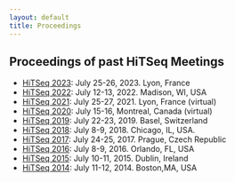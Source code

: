 ```yaml
---
layout: default
title: Proceedings
---
```


<div class="box">
  <h2>Proceedings of past HiTSeq Meetings</h2>
  <ul>
    <li><a href="abstracts/abstracts-2023.pdf">HiTSeq 2023</a>: July 25-26, 2023. Lyon, France</li>
    <li><a href="abstracts/abstracts-2022.pdf">HiTSeq 2022</a>: July 12-13, 2022. Madison, WI, USA</li>
    <li><a href="abstracts/abstracts-2021.pdf">HiTSeq 2021</a>: July 25-27, 2021. Lyon, France (virtual)</li>
    <li><a href="abstracts/abstracts-2020.pdf">HiTSeq 2020</a>: July 15-16, Montreal, Canada (virtual)</li>
    <li><a href="abstracts/abstracts-2019.pdf">HiTSeq 2019</a>: July 22-23, 2019. Basel, Switzerland</li>
    <li><a href="abstracts/abstracts-2018.pdf">HiTSeq 2018</a>: July 8-9, 2018. Chicago, IL, USA.</li>
    <li><a href="abstracts/abstracts-2017.pdf">HiTSeq 2017</a>: July 24-25, 2017. Prague, Czech Republic</li>
    <li><a href="abstracts/abstracts-2016.pdf">HiTSeq 2016</a>: July 8-9, 2016. Orlando, FL, USA</li>
    <li><a href="abstracts/abstracts-2015.pdf">HiTSeq 2015</a>: July 10-11, 2015. Dublin, Ireland</li>
    <li><a href="abstracts/abstracts-2014.pdf">HiTSeq 2014</a>: July 11-12, 2014. Boston,MA, USA</li>
  </ul>
  <br />
</div>
